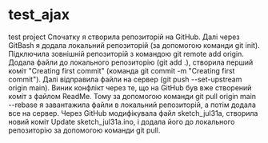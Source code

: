# test_ajax
test project
Спочатку я створила репозиторій на GitHub. Далі через GitBash я додала локальний репозиторій (за допомогою команди git init).
Підключила зовнішній репозиторій з командою git remote add origin. Додала файли до локального репозиторію (git add .), створила перший коміт
"Creating first commit" (команда git commit -m "Creating first commit"). 
Далі відправила файли на сервер (git push --set-upstream origin main). Виник конфлікт через те, що на GitHub був вже створений коміт з файлом ReadMe. Тому за допомогою команди git pull origin main --rebase я завантажила файли в локальний репозиторій, а потім додала все на сервер. Через GitHub модифікувала файл sketch_jul31a, створила новий коміт Update sketch_jul31a.ino, і додала його до локального репозиторію за допомогою команди git pull. 


